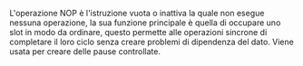 L'operazione NOP è l'istruzione vuota o inattiva la quale non esegue nessuna operazione, la sua funzione principale è quella di occupare uno slot in modo da ordinare, questo permette alle operazioni sincrone di completare il loro ciclo senza creare problemi di dipendenza del dato. Viene usata per creare delle pause controllate.